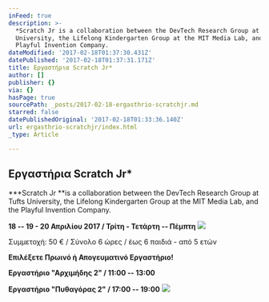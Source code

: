 ```yaml
---
inFeed: true
description: >-
  *Scratch Jr is a collaboration between the DevTech Research Group at Tufts
  University, the Lifelong Kindergarten Group at the MIT Media Lab, and the
  Playful Invention Company.
dateModified: '2017-02-18T01:37:30.431Z'
datePublished: '2017-02-18T01:37:31.171Z'
title: Εργαστήρια Scratch Jr*
author: []
publisher: {}
via: {}
hasPage: true
sourcePath: _posts/2017-02-18-ergasthrio-scratchjr.md
starred: false
datePublishedOriginal: '2017-02-18T01:33:36.140Z'
url: ergasthrio-scratchjr/index.html
_type: Article

---
```

## **Εργαστήρια Scratch Jr\***

**\*Scratch Jr **is a collaboration between the DevTech Research Group at Tufts University, the Lifelong Kindergarten Group at the MIT Media Lab, and the Playful Invention Company.

**18 -- 19 - 20 Απριλίου 2017 / Τρίτη - Τετάρτη -- Πέμπτη**
![](https://the-grid-user-content.s3-us-west-2.amazonaws.com/cfeb90ff-6594-4ad9-b42e-7d3b0716b13c.jpg)

Συμμετοχή: 50 € / Σύνολο 6 ώρες / έως 6 παιδιά - από 5 ετών

**Επιλέξετε Πρωινό ή Απογευματινό Εργαστήριο!**

**Εργαστήριο "Αρχιμήδης 2" / 11:00 -- 13:00**

**Εργαστήριο "Πυθαγόρας 2" / 17:00 -- 19:00**
![](https://the-grid-user-content.s3-us-west-2.amazonaws.com/9ced4ba6-a355-4304-9e62-da1501696918.jpg)